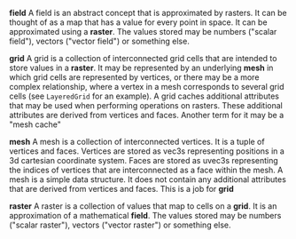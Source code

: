 **field** A field is an abstract concept that is approximated by rasters. It can be thought of as a map that has a value for every point in space. It can be approximated using a **raster**. The values stored may be numbers ("scalar field"), vectors ("vector field") or something else. 

**grid** A grid is a collection of interconnected grid cells that are intended to store values in a **raster**. It may be represented by an underlying **mesh** in which grid cells are represented by vertices, or there may be a more complex relationship, where a vertex in a mesh corresponds to several grid cells (see `LayeredGrid` for an example). A grid caches additional attributes that may be used when performing operations on rasters. These additional attributes are derived from vertices and faces. Another term for it may be a "mesh cache"

**mesh** A mesh is a collection of interconnected vertices. It is a tuple of vertices and faces. Vertices are stored as vec3s representing positions in a 3d cartesian coordinate system. Faces are stored as uvec3s representing the indices of vertices that are interconnected as a face within the mesh. A mesh is a simple data structure. It does not contain any additional attributes that are derived from vertices and faces. This is a job for **grid**

**raster** A raster is a collection of values that map to cells on a **grid**. It is an approximation of a mathematical **field**. The values stored may be numbers ("scalar raster"), vectors ("vector raster") or something else. 
